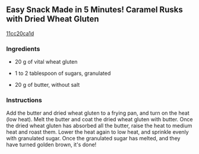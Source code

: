 ## Easy Snack Made in 5 Minutes! Caramel Rusks with Dried Wheat Gluten

[11cc20ca1d](https://cookpad.com/us/recipes/144609-easy-snack-made-in-5-minutes-caramel-rusks-with-dried-wheat-gluten)

### Ingredients

 - 20 g of vital wheat gluten

 - 1 to 2 tablespoon of sugars, granulated

 - 20 g of butter, without salt

### Instructions

Add the butter and dried wheat gluten to a frying pan, and turn on the heat (low heat). Melt the butter and coat the dried wheat gluten with butter. Once the dried wheat gluten has absorbed all the butter, raise the heat to medium heat and roast them. Lower the heat again to low heat, and sprinkle evenly with granulated sugar. Once the granulated sugar has melted, and they have turned golden brown, it's done!